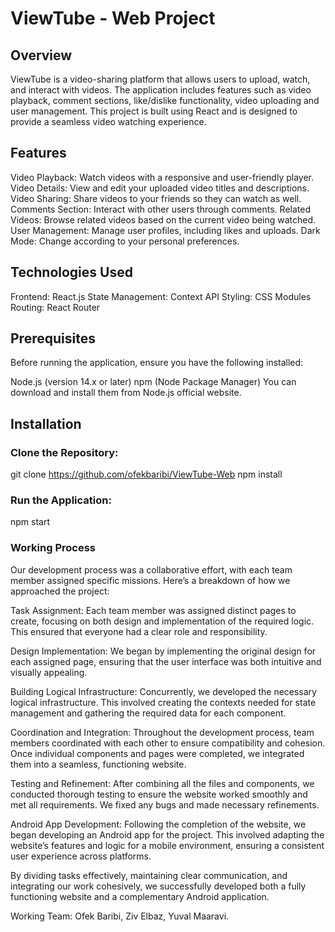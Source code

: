 # ViewTube - Web Project
## Overview
ViewTube is a video-sharing platform that allows users to upload, watch, and interact with videos. The application includes features such as video playback, comment sections, like/dislike functionality, video uploading and user management. This project is built using React and is designed to provide a seamless video watching experience.

## Features
Video Playback: Watch videos with a responsive and user-friendly player.
Video Details: View and edit your uploaded video titles and descriptions.
Video Sharing: Share videos to your friends so they can watch as well.
Comments Section: Interact with other users through comments.
Related Videos: Browse related videos based on the current video being watched.
User Management: Manage user profiles, including likes and uploads.
Dark Mode: Change according to your personal  preferences.

## Technologies Used
Frontend: React.js
State Management: Context API
Styling: CSS Modules
Routing: React Router

## Prerequisites
Before running the application, ensure you have the following installed:

Node.js (version 14.x or later)
npm (Node Package Manager)
You can download and install them from Node.js official website.

## Installation
### Clone the Repository:
git clone https://github.com/ofekbaribi/ViewTube-Web
npm install

### Run the Application:
npm start

### Working Process
Our development process was a collaborative effort, with each team member assigned specific missions. Here’s a breakdown of how we approached the project:

Task Assignment: Each team member was assigned distinct pages to create, focusing on both design and implementation of the required logic. This ensured that everyone had a clear role and responsibility.

Design Implementation: We began by implementing the original design for each assigned page, ensuring that the user interface was both intuitive and visually appealing.

Building Logical Infrastructure: Concurrently, we developed the necessary logical infrastructure. This involved creating the contexts needed for state management and gathering the required data for each component.

Coordination and Integration: Throughout the development process, team members coordinated with each other to ensure compatibility and cohesion. Once individual components and pages were completed, we integrated them into a seamless, functioning website.

Testing and Refinement: After combining all the files and components, we conducted thorough testing to ensure the website worked smoothly and met all requirements. We fixed any bugs and made necessary refinements.

Android App Development: Following the completion of the website, we began developing an Android app for the project. This involved adapting the website’s features and logic for a mobile environment, ensuring a consistent user experience across platforms.

By dividing tasks effectively, maintaining clear communication, and integrating our work cohesively, we successfully developed both a fully functioning website and a complementary Android application.

Working Team:
Ofek Baribi, Ziv Elbaz, Yuval Maaravi.
